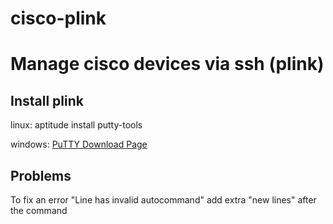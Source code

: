 cisco-plink
===========

<h1>Manage cisco devices via ssh (plink)</h1>

<h2>Install plink</h2>
<p>linux: aptitude install putty-tools</p>
<p>windows: <a href="http://www.chiark.greenend.org.uk/~sgtatham/putty/download.html">PuTTY Download Page</a></p>

<h2>Problems</h2>
<p>To fix an error "Line has invalid autocommand" add extra "new lines" after the command</p>
